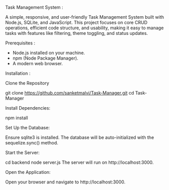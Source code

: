 Task Management System :

A simple, responsive, and user-friendly Task Management System built with Node.js, SQLite, and JavaScript. This project focuses on core CRUD operations, efficient code structure, and usability, making it easy to manage tasks with features like filtering, theme toggling, and status updates.


Prerequisites :

- Node.js installed on your machine.
- npm (Node Package Manager).
- A modern web browser.

  
Installation :

Clone the Repository

git clone https://github.com/sanketmalvi/Task-Manager.git
cd Task-Manager


Install Dependencies:

npm install


Set Up the Database:

Ensure sqlite3 is installed.
The database will be auto-initialized with the sequelize.sync() method.


Start the Server:

cd backend
node server.js
The server will run on http://localhost:3000.

Open the Application:

Open your browser and navigate to http://localhost:3000.
